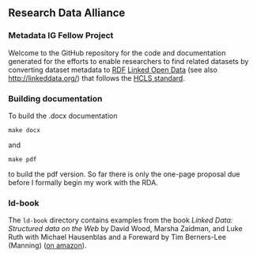 ## Research Data Alliance 
### Metadata IG Fellow Project

Welcome to the GitHub repository for the code and documentation
generated for the efforts to enable researchers to find related
datasets by converting dataset metadata to [RDF](http://www.w3.org/RDF/) [Linked Open
Data](http://www.w3.org/standards/semanticweb/data) (see also
http://linkeddata.org/) that follows the [HCLS standard](http://www.w3.org/2001/sw/hcls/notes/hcls-dataset/).

### Building documentation

To build the .docx documentation

```
make docx
```

and

```
make pdf
```

to build the pdf version. So far there is only the one-page proposal
due before I formally begin my work with the RDA.

### ld-book

The `ld-book` directory contains examples from the book _Linked Data: Structured
data on the Web_ by David Wood, Marsha Zaidman, and Luke Ruth with Michael
Hausenblas and a Foreward by Tim Berners-Lee (Manning)
([on
amazon](http://www.amazon.com/gp/product/1617290394/ref=pd_lpo_sbs_dp_ss_2?pf_rd_p=1944687602&pf_rd_s=lpo-top-stripe-1&pf_rd_t=201&pf_rd_i=1449306594&pf_rd_m=ATVPDKIKX0DER&pf_rd_r=0EVR96BNSE3F5XK3S6JR)).


